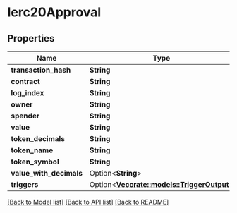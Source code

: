 # Ierc20Approval

## Properties

| Name                      | Type                                                                                                | Description | Notes       |
| ------------------------- | --------------------------------------------------------------------------------------------------- | ----------- | ----------- |
| **transaction\_hash**     | **String**                                                                                          |             |             |
| **contract**              | **String**                                                                                          |             |             |
| **log\_index**            | **String**                                                                                          |             |             |
| **owner**                 | **String**                                                                                          |             |             |
| **spender**               | **String**                                                                                          |             |             |
| **value**                 | **String**                                                                                          |             |             |
| **token\_decimals**       | **String**                                                                                          |             |             |
| **token\_name**           | **String**                                                                                          |             |             |
| **token\_symbol**         | **String**                                                                                          |             |             |
| **value\_with\_decimals** | Option<**String**>                                                                                  |             | \[optional] |
| **triggers**              | Option<[**Vec**](triggeroutput.md)[**crate::models::TriggerOutput**](crate::models::TriggerOutput)> |             | \[optional] |

[\[Back to Model list\]](./#documentation-for-models) [\[Back to API list\]](./#documentation-for-api-endpoints) [\[Back to README\]](./)
